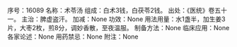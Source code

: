 序号：16089
名称：术苓汤
组成：白术3钱，白茯苓2钱。
出处：《医统》卷五十一。
主治：脾虚盗汗。
加减：None
功效：None
用法用量：水1盏半，加生姜3片，大枣2枚，煎8分，调妙香散，至夜温服。
制备方法：None
临床应用：None
各家论述：None
用药禁忌：None
附注：None
